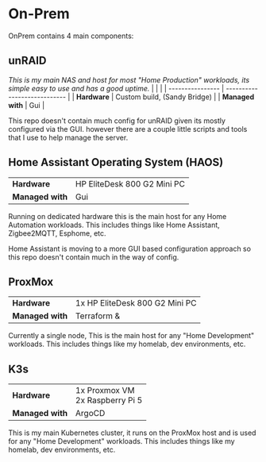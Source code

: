 # On-Prem

OnPrem contains 4 main components:

## unRAID

*This is my main NAS and host for most "Home Production" workloads, its simple easy to use and has a good uptime.*
|                  |                              |
| ---------------- | ---------------------------- |
| **Hardware**     | Custom build, (Sandy Bridge) |
| **Managed with** | Gui                          |

This repo doesn't contain much config for unRAID given its mostly configured via the GUI. however there are a couple little scripts and tools that I use to help manage the server.


## Home Assistant Operating System (HAOS)
|                  |                             |
| ---------------- | --------------------------- |
| **Hardware**     | HP EliteDesk 800 G2 Mini PC |
| **Managed with** | Gui                         |

Running on dedicated hardware this is the main host for any Home Automation workloads. This includes things like Home Assistant, Zigbee2MQTT, Esphome, etc.

Home Assistant is moving to a more GUI based configuration approach so this repo doesn't contain much in the way of config.

## ProxMox
|                  |                                |
| ---------------- | ------------------------------ |
| **Hardware**     | 1x HP EliteDesk 800 G2 Mini PC |
| **Managed with** | Terraform &                    |

Currently a single node, This is the main host for any "Home Development" workloads. This includes things like my homelab, dev environments, etc.

## K3s
|                  |                                     |
| ---------------- | ----------------------------------- |
| **Hardware**     | 1x Proxmox VM<br> 2x Raspberry Pi 5 |
| **Managed with** | ArgoCD                              |

This is my main Kubernetes cluster, it runs on the ProxMox host and is used for any "Home Development" workloads. This includes things like my homelab, dev environments, etc.